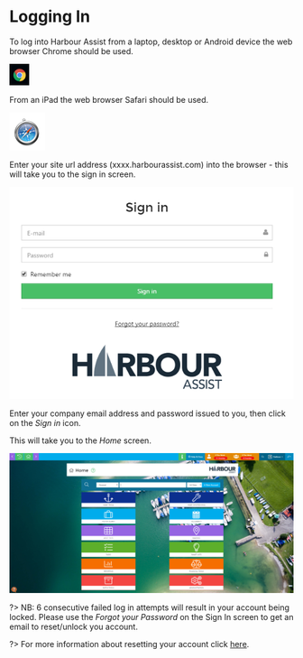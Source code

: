 # Logging In #

To log into Harbour Assist from a laptop, desktop or Android device the web browser Chrome should be used. 

![Query Editor](img/Chrome.png)

From an iPad the web browser Safari should be used.

![Query Editor](img/Safari.png)

Enter your site url address (xxxx.harbourassist.com) into the browser - this will take you to the sign in screen.

![Query Editor](img/Signinscreen.png)

Enter your company email address and password issued to you, then click on the *Sign in* icon. 

This will take you to the *Home* screen.

![Query Editor](img/Homescreen.png)

?> NB: 6 consecutive failed log in attempts will result in your account being locked.  Please use the *Forgot your Password* on the Sign In screen to get an email to reset/unlock you account.

?> For more information about resetting your account click [here](GeneralNavigation/PasswordRecovery.md).